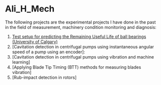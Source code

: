 # Ali_H_Mech
The following projects are the experimental projects I have done in the past in the field of measurement, machinery condition monitoring and diagnosis:
1) [Test setup for predicting the Remaining Useful Life of ball bearings (University of Calgary)](https://github.com/hajnayeb/RUL/tree/main)
2) [Cavitation detection in centrifugal pumps using instantaneous angular speed of a pump using an encoder]:
3) [Cavitation detection in centrifugal pumps using vibration and machine learning]
4) [Applying Blade Tip Timing (BTT) methods for measuring blades vibration]
5) [Rub-impact detection in rotors]
